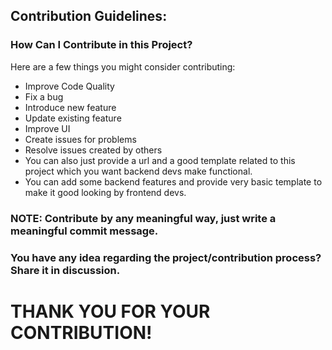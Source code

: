 ## Contribution Guidelines:

### How Can I Contribute in this Project?
Here are a few things you might consider contributing:
+ Improve Code Quality
+ Fix a bug
+ Introduce new feature
+ Update existing feature
+ Improve UI
+ Create issues for problems
+ Resolve issues created by others
+ You can also just provide a url and a good template related to this project which you want backend devs make functional.
+ You can add some backend features and provide very basic template to make it good looking by frontend devs.

### NOTE: Contribute by any meaningful way, just write a meaningful commit message.

### You have any idea regarding the project/contribution process? Share it in discussion.


# THANK YOU FOR YOUR CONTRIBUTION!
